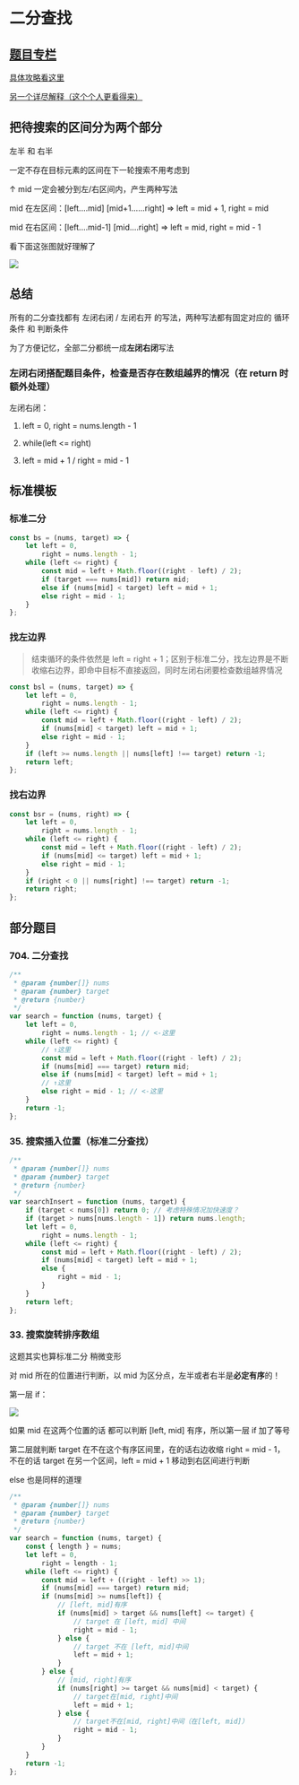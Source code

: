 # 二分查找

## [题目专栏](https://leetcode-cn.com/tag/binary-search/problemset/)

[具体攻略看这里](https://leetcode-cn.com/problems/search-insert-position/solution/te-bie-hao-yong-de-er-fen-cha-fa-fa-mo-ban-python-/)

[另一个详尽解释（这个个人更看得来）](https://leetcode-cn.com/problems/binary-search/solution/er-fen-cha-zhao-xiang-jie-by-labuladong/)

## 把待搜索的区间分为两个部分

左半 和 右半

一定不存在目标元素的区间在下一轮搜索不用考虑到

↑ mid 一定会被分到左/右区间内，产生两种写法

mid 在左区间：[left....mid] [mid+1......right] => left = mid + 1, right = mid

mid 在右区间：[left....mid-1] [mid....right] => left = mid, right = mid - 1

看下面这张图就好理解了

![](https://cdn.jsdelivr.net/gh/aaronkwong929/pictures/20210701174432.png)

## 总结

所有的二分查找都有 左闭右闭 / 左闭右开 的写法，两种写法都有固定对应的 循环条件 和 判断条件

为了方便记忆，全部二分都统一成**左闭右闭**写法

### 左闭右闭搭配题目条件，检查是否存在数组越界的情况（在 return 时额外处理）

左闭右闭：

1. left = 0, right = nums.length - 1

2. while(left <= right)

3. left = mid + 1 / right = mid - 1

## 标准模板

### 标准二分

```js
const bs = (nums, target) => {
    let left = 0,
        right = nums.length - 1;
    while (left <= right) {
        const mid = left + Math.floor((right - left) / 2);
        if (target === nums[mid]) return mid;
        else if (nums[mid] < target) left = mid + 1;
        else right = mid - 1;
    }
};
```

### 找左边界

> 结束循环的条件依然是 left = right + 1；区别于标准二分，找左边界是不断收缩右边界，即命中目标不直接返回，同时左闭右闭要检查数组越界情况

```js
const bsl = (nums, target) => {
    let left = 0,
        right = nums.length - 1;
    while (left <= right) {
        const mid = left + Math.floor((right - left) / 2);
        if (nums[mid] < target) left = mid + 1;
        else right = mid - 1;
    }
    if (left >= nums.length || nums[left] !== target) return -1;
    return left;
};
```

### 找右边界

```js
const bsr = (nums, right) => {
    let left = 0,
        right = nums.length - 1;
    while (left <= right) {
        const mid = left + Math.floor((right - left) / 2);
        if (nums[mid] <= target) left = mid + 1;
        else right = mid - 1;
    }
    if (right < 0 || nums[right] !== target) return -1;
    return right;
};
```

## 部分题目

### 704. 二分查找

```js
/**
 * @param {number[]} nums
 * @param {number} target
 * @return {number}
 */
var search = function (nums, target) {
    let left = 0,
        right = nums.length - 1; // <-这里
    while (left <= right) {
        // ↑这里
        const mid = left + Math.floor((right - left) / 2);
        if (nums[mid] === target) return mid;
        else if (nums[mid] < target) left = mid + 1;
        // ↑这里
        else right = mid - 1; // <-这里
    }
    return -1;
};
```

### 35. 搜索插入位置（标准二分查找）

```js
/**
 * @param {number[]} nums
 * @param {number} target
 * @return {number}
 */
var searchInsert = function (nums, target) {
    if (target < nums[0]) return 0; // 考虑特殊情况加快速度？
    if (target > nums[nums.length - 1]) return nums.length;
    let left = 0,
        right = nums.length - 1;
    while (left <= right) {
        const mid = left + Math.floor((right - left) / 2);
        if (nums[mid] < target) left = mid + 1;
        else {
            right = mid - 1;
        }
    }
    return left;
};
```

### 33. 搜索旋转排序数组

这题其实也算标准二分 稍微变形

对 mid 所在的位置进行判断，以 mid 为区分点，左半或者右半是**必定有序**的！

第一层 if：

![](https://cdn.jsdelivr.net/gh/aaronkwong929/pictures/20210702144658.png)

如果 mid 在这两个位置的话 都可以判断 [left, mid] 有序，所以第一层 if 加了等号

第二层就判断 target 在不在这个有序区间里，在的话右边收缩 right = mid - 1，不在的话 target 在另一个区间，left = mid + 1 移动到右区间进行判断

else 也是同样的道理

```js
/**
 * @param {number[]} nums
 * @param {number} target
 * @return {number}
 */
var search = function (nums, target) {
    const { length } = nums;
    let left = 0,
        right = length - 1;
    while (left <= right) {
        const mid = left + ((right - left) >> 1);
        if (nums[mid] === target) return mid;
        if (nums[mid] >= nums[left]) {
            // [left, mid]有序
            if (nums[mid] > target && nums[left] <= target) {
                // target 在 [left, mid] 中间
                right = mid - 1;
            } else {
                // target 不在 [left, mid]中间
                left = mid + 1;
            }
        } else {
            // [mid, right]有序
            if (nums[right] >= target && nums[mid] < target) {
                // target在[mid, right]中间
                left = mid + 1;
            } else {
                // target不在[mid, right]中间（在[left, mid]）
                right = mid - 1;
            }
        }
    }
    return -1;
};
```
